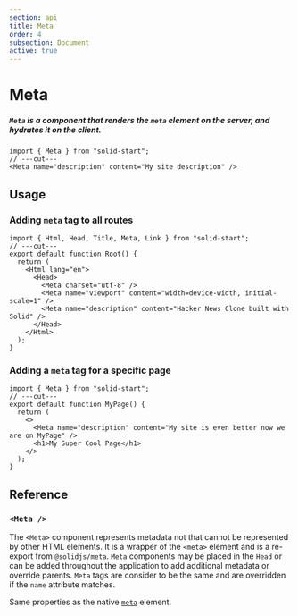 ```yaml
---
section: api
title: Meta
order: 4
subsection: Document
active: true
---
```


# Meta

##### `Meta` is a component that renders the `meta` element on the server, and hydrates it on the client.

<div class="text-lg>

```tsx twoslash
import { Meta } from "solid-start";
// ---cut---
<Meta name="description" content="My site description" />
```

</div>

<table-of-contents></table-of-contents>

## Usage

### Adding `meta` tag to all routes

```tsx twoslash {5-7}
import { Html, Head, Title, Meta, Link } from "solid-start";
// ---cut---
export default function Root() {
  return (
    <Html lang="en">
      <Head>
        <Meta charset="utf-8" />
        <Meta name="viewport" content="width=device-width, initial-scale=1" />
        <Meta name="description" content="Hacker News Clone built with Solid" />
      </Head>
    </Html>
  );
}
```

### Adding a `meta` tag for a specific page

```tsx twoslash {4}
import { Meta } from "solid-start";
// ---cut---
export default function MyPage() {
  return (
    <>
      <Meta name="description" content="My site is even better now we are on MyPage" />
      <h1>My Super Cool Page</h1>
    </>
  );
}
```

## Reference

### `<Meta />`

The `<Meta>` component represents metadata not that cannot be represented by other HTML elements. It is a wrapper of the `<meta>` element and is a re-export from `@solidjs/meta`. `Meta` components may be placed in the `Head` or can be added throughout the application to add additional metadata or override parents. `Meta` tags are consider to be the same and are overridden if the `name` attribute matches.

Same properties as the native [`meta`][nativemeta] element.

[nativemeta]: https://developer.mozilla.org/en-US/docs/Web/HTML/Element/meta

